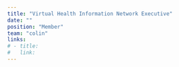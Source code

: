 ```yaml
---
title: "Virtual Health Information Network Executive"
date: ""
position: "Member"
team: "colin"
links:
# - title:
#   link:
---
```

